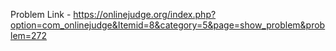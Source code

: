 Problem Link - https://onlinejudge.org/index.php?option=com_onlinejudge&Itemid=8&category=5&page=show_problem&problem=272